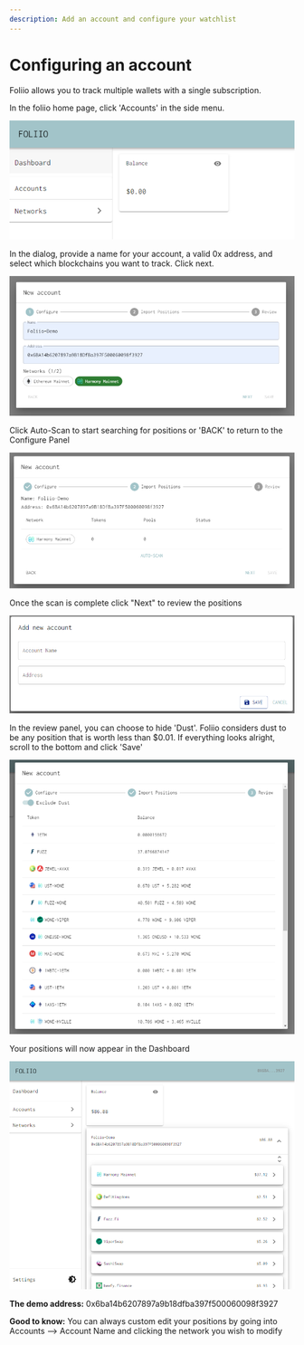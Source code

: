 ```yaml
---
description: Add an account and configure your watchlist
---
```


# Configuring an account

Foliio allows you to track multiple wallets with a single subscription.&#x20;

In the foliio home page, click 'Accounts' in the side menu.

![Sidebar](<../.gitbook/assets/image (8).png>)

In the dialog, provide a name for your account, a valid 0x address, and select which blockchains you want to track. Click next.

![Configure Panel](<../.gitbook/assets/image (4).png>)

Click Auto-Scan to start searching for positions or 'BACK' to return to the Configure Panel

![Import Panel](<../.gitbook/assets/image (7).png>)

Once the scan is complete click "Next" to review the positions

![Import Panel - Complete](<../.gitbook/assets/image (6).png>)

In the review panel, you can choose to hide 'Dust'.  Foliio considers dust to be any position that is worth less than $0.01.  If everything looks alright, scroll to the bottom and click 'Save'

![Review Panel](<../.gitbook/assets/image (2).png>)

Your positions will now appear in the Dashboard

![](<../.gitbook/assets/image (3).png>)

**The demo address:** 0x6ba14b6207897a9b18dfba397f500060098f3927

**Good to know:** You can always custom edit your positions by going into Accounts --> Account Name and clicking the network you wish to modify
